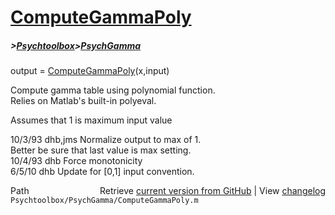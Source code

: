 # [ComputeGammaPoly](ComputeGammaPoly)
##### >[Psychtoolbox](Psychtoolbox)>[PsychGamma](PsychGamma)

output = [ComputeGammaPoly](ComputeGammaPoly)(x,input)  
  
Compute gamma table using polynomial function.  
Relies on Matlab's built-in polyeval.  
  
Assumes that 1 is maximum input value  
  
10/3/93  dhb,jms  Normalize output to max of 1.  
                  Better be sure that last value is max setting.  
10/4/93  dhb      Force monotonicity  
6/5/10   dhb      Update for [0,1] input convention.  




<div class="code_header" style="text-align:right;">
  <span style="float:left;">Path&nbsp;&nbsp;</span> <span class="counter">Retrieve <a href=
  "https://raw.github.com/Psychtoolbox-3/Psychtoolbox-3/beta/Psychtoolbox/PsychGamma/ComputeGammaPoly.m">current version from GitHub</a> | View <a href=
  "https://github.com/Psychtoolbox-3/Psychtoolbox-3/commits/beta/Psychtoolbox/PsychGamma/ComputeGammaPoly.m">changelog</a></span>
</div>
<div class="code">
  <code>Psychtoolbox/PsychGamma/ComputeGammaPoly.m</code>
</div>

